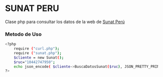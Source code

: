 # SUNAT PERU
Clase php para consultar los datos de la web de [Sunat Perú]
### Metodo de Uso
```sh
<?php
    require ("curl.php");
    require ("sunat.php");
    $cliente = new Sunat();
    $ruc="10442747950";
    echo json_encode( $cliente->BuscaDatosSunat($ruc), JSON_PRETTY_PRINT );
?>
```
[Sunat Perú]: <http://www.sunat.gob.pe/cl-ti-itmrconsruc/jcrS00Alias>
